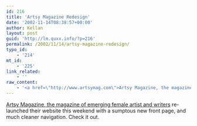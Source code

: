 ```yaml
---
id: 216
title: 'Artsy Magazine Redesign'
date: '2002-11-14T08:38:57+00:00'
author: Kellan
layout: post
guid: 'http://lm.quxx.info/?p=216'
permalink: /2002/11/14/artsy-magazine-redesign/
typo_id:
    - '214'
mt_id:
    - '225'
link_related:
    - ''
raw_content:
    - '<a href=\"http://www.artsymag.com\">Artsy Magazine, the magazine of emerging female artist and writers</a> re-launched their website this weekend with a sumptous new front page, and much cleaner navigation.  Check it out.'
---
```


[Artsy Magazine, the magazine of emerging female artist and writers](http://www.artsymag.com) re-launched their website this weekend with a sumptous new front page, and much cleaner navigation. Check it out.